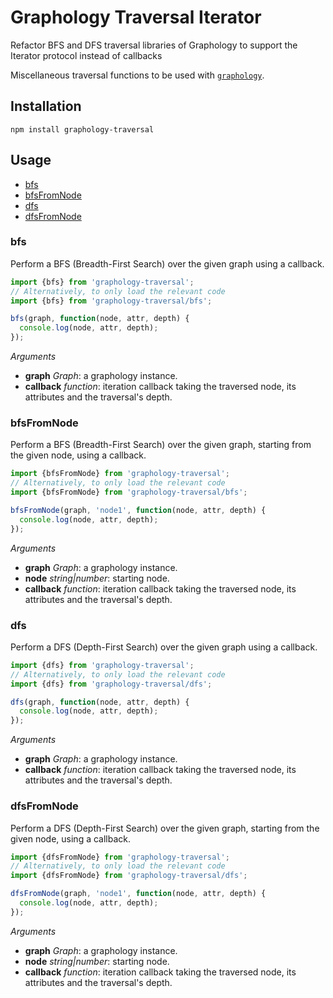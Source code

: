 # Graphology Traversal Iterator
Refactor BFS and DFS traversal libraries of Graphology to support the Iterator protocol instead of callbacks

Miscellaneous traversal functions to be used with [`graphology`](https://graphology.github.io).

## Installation

```
npm install graphology-traversal
```

## Usage

* [bfs](#bfs)
* [bfsFromNode](#bfsfromnode)
* [dfs](#dfs)
* [dfsFromNode](#bfsfromnode)

### bfs

Perform a BFS (Breadth-First Search) over the given graph using a callback.

```js
import {bfs} from 'graphology-traversal';
// Alternatively, to only load the relevant code
import {bfs} from 'graphology-traversal/bfs';

bfs(graph, function(node, attr, depth) {
  console.log(node, attr, depth);
});
```

*Arguments*

* **graph** *Graph*: a graphology instance.
* **callback** *function*: iteration callback taking the traversed node, its attributes and the traversal's depth.

### bfsFromNode

Perform a BFS (Breadth-First Search) over the given graph, starting from the given node, using a callback.

```js
import {bfsFromNode} from 'graphology-traversal';
// Alternatively, to only load the relevant code
import {bfsFromNode} from 'graphology-traversal/bfs';

bfsFromNode(graph, 'node1', function(node, attr, depth) {
  console.log(node, attr, depth);
});
```

*Arguments*

* **graph** *Graph*: a graphology instance.
* **node** *string|number*: starting node.
* **callback** *function*: iteration callback taking the traversed node, its attributes and the traversal's depth.

### dfs

Perform a DFS (Depth-First Search) over the given graph using a callback.

```js
import {dfs} from 'graphology-traversal';
// Alternatively, to only load the relevant code
import {dfs} from 'graphology-traversal/dfs';

dfs(graph, function(node, attr, depth) {
  console.log(node, attr, depth);
});
```

*Arguments*

* **graph** *Graph*: a graphology instance.
* **callback** *function*: iteration callback taking the traversed node, its attributes and the traversal's depth.

### dfsFromNode

Perform a DFS (Depth-First Search) over the given graph, starting from the given node, using a callback.

```js
import {dfsFromNode} from 'graphology-traversal';
// Alternatively, to only load the relevant code
import {dfsFromNode} from 'graphology-traversal/dfs';

dfsFromNode(graph, 'node1', function(node, attr, depth) {
  console.log(node, attr, depth);
});
```

*Arguments*

* **graph** *Graph*: a graphology instance.
* **node** *string|number*: starting node.
* **callback** *function*: iteration callback taking the traversed node, its attributes and the traversal's depth.
